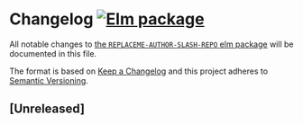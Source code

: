 # Changelog [![Elm package](https://img.shields.io/elm-package/v/REPLACEME-AUTHOR-SLASH-REPO.svg)](https://package.elm-lang.org/packages/REPLACEME-AUTHOR-SLASH-REPO/latest/)

All notable changes to
[the `REPLACEME-AUTHOR-SLASH-REPO` elm package](http://package.elm-lang.org/packages/REPLACEME-AUTHOR-SLASH-REPO/latest)
will be documented in this file.

The format is based on [Keep a Changelog](http://keepachangelog.com/en/1.0.0/)
and this project adheres to
[Semantic Versioning](http://semver.org/spec/v2.0.0.html).

## [Unreleased]
